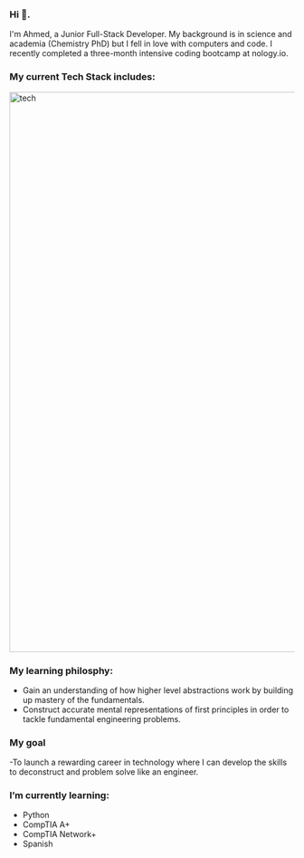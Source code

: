 ### Hi 👋.  
I'm Ahmed, a Junior Full-Stack Developer. My background is in science and academia (Chemistry PhD) but I fell in love with computers and code. I recently completed a three-month intensive coding bootcamp at nology.io.

### My current Tech Stack includes: 
<img width="989" alt="tech" src="https://user-images.githubusercontent.com/97477828/166692799-09dc3d1c-4dc0-42c9-b3df-888d18ed6d0b.png">

### My learning philosphy:
- Gain an understanding of how higher level abstractions work by building up mastery of the fundamentals. 
- Construct accurate mental representations of first principles in order to tackle fundamental engineering problems. 

### My goal 
-To launch a rewarding career in technology where I can develop the skills to deconstruct and problem solve like an engineer.

### I’m currently learning:
- Python
- CompTIA A+
- CompTIA Network+
- Spanish
<!--
**ahmedhomar/ahmedhomar** is a ✨ _special_ ✨ repository because its `README.md` (this file) appears on your GitHub profile.

Here are some ideas to get you started:

- 🔭 I’m currently working on ...
- 🌱 I’m currently learning ...
- 👯 I’m looking to collaborate on ...
- 🤔 I’m looking for help with ...
- 💬 Ask me about ...
- 📫 How to reach me: ...
- 😄 Pronouns: ...
- ⚡ Fun fact: ...
-->

